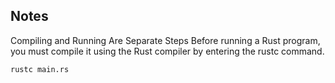## Notes
Compiling and Running Are Separate Steps 
Before running a Rust program, you must compile it using the Rust compiler by entering the rustc command. 
```
rustc main.rs
``` 
